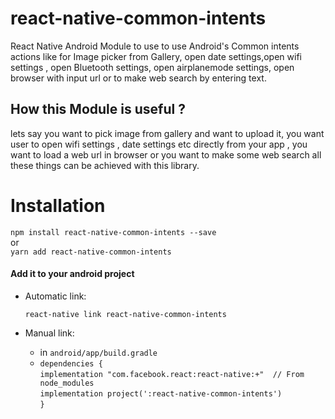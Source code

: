 # react-native-common-intents
React Native Android Module to use to use Android's Common intents actions like for Image picker from Gallery, open date settings,open wifi settings , open Bluetooth settings, open airplanemode settings, open browser with input url or to make web search by entering text.


## How this Module is useful ?
lets say you want to pick image from gallery and want to upload it, you want user to open wifi settings , date settings etc directly from your app , you want to load a web url in browser or you want to make some web search all these things can be achieved with this library.

# Installation
 `npm install react-native-common-intents --save`  
       or  
  `yarn add react-native-common-intents`
    
#### Add it to your android project

- Automatic link:  

    `react-native link react-native-common-intents`  
   
- Manual link:
     - in `android/app/build.gradle`  
     - `dependencies {`  
   `implementation "com.facebook.react:react-native:+"  // From node_modules`  
   `implementation project(':react-native-common-intents')`  
       `}`
    
     
 
